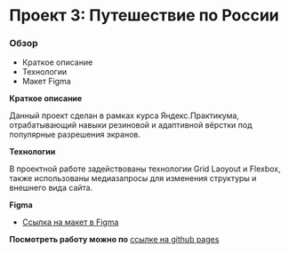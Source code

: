 # Проект 3: Путешествие по России

### Обзор
* Краткое описание
* Технологии
* Макет Figma

**Краткое описание**
 
Данный проект сделан в рамках курса Яндекс.Практикума, отрабатывающий навыки резиновой и адаптивной вёрстки под популярные разрешения экранов.

**Технологии**

В проектной работе задействованы технологии Grid Laoyout и Flexbox, также использованы медиазапросы для изменения структуры и внешнего вида сайта.

**Figma**

* [Ссылка на макет в Figma](https://www.figma.com/file/OyRWEjU6wBwRe1hapzQoLx/Sprint-3%3A-Russia-%2F-desktop-%2B-mobile?node-id=28503%3A0)

**Посмотреть работу можно по**
[ссылке на github pages](https://viktoria-vankova.github.io/russian-travel/)

